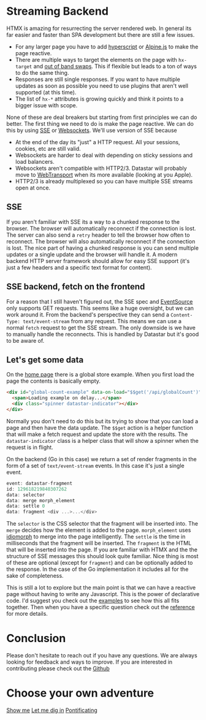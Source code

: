 # Streaming Backend

HTMX is amazing for resurrecting the server rendered web. In general its far easier and faster than SPA development but there are still a few issues.

- For any larger page you have to add [hyperscript](https://hyperscript.org/) or [Alpine.js](https://alpinejs.dev/) to make the page reactive.
- There are multiple ways to target the elements on the page with `hx-target` and [out of band swaps](https://htmx.org/attributes/hx-swap-oob/). This if flexible but leads to a ton of ways to do the same thing.
- Responses are still single responses. If you want to have multiple updates as soon as possible you need to use plugins that aren't well supported (at this time).
- The list of `hx-*` attributes is growing quickly and think it points to a bigger issue with scope.

None of these are deal breakers but starting from first principles we can do better. The first thing we need to do is make the page reactive. We can do this by using [SSE](https://developer.mozilla.org/en-US/docs/Web/API/Server-sent_events) or [Websockets](https://developer.mozilla.org/en-US/docs/Web/API/WebSockets_API). We'll use version of SSE because

- At the end of the day its "just" a HTTP request. All your sessions, cookies, etc are still valid.
- Websockets are harder to deal with depending on sticky sessions and load balancers.
- Websockets aren't compatible with HTTP2/3. Datastar will probably move to [WebTransport](https://web.dev/webtransport/) when its more available (looking at you Apple).
- HTTP2/3 is already multiplexed so you can have multiple SSE streams open at once.

## SSE

If you aren't familiar with SSE its a way to a chunked response to the browser. The browser will automatically reconnect if the connection is lost. The server can also send a `retry` header to tell the browser how often to reconnect. The browser will also automatically reconnect if the connection is lost. The nice part of having a chunked response is you can send multiple updates or a single update and the browser will handle it. A modern backend HTTP server framework should allow for easy SSE support (it's just a few headers and a specific text format for content).

## SSE backend, fetch on the frontend

For a reason that I still haven't figured out, the SSE spec and [EventSource](https://developer.mozilla.org/en-US/docs/Web/API/EventSource) only supports GET requests. This seems like a huge oversight, but we can work around it. From the backend's perspective they can send a `Content-Type: text/event-stream` from any request. This means we can use a normal `fetch` request to get the SSE stream. The only downside is we have to manually handle the reconnects. This is handled by Datastar but it's good to be aware of.

## Let's get some data

On the [home page](/) there is a global store example. When you first load the page the contents is basically empty.

```html
<div id="global-count-example" data-on-load="$$get('/api/globalCount')">
  <span>Loading example on delay...</span>
  <div class="spinner datastar-indicator"></div>
</div>
```

Normally you don't need to do this but its trying to show that you can load a page and then have the data update. The `$$get` action is a helper function that will make a fetch request and update the store with the results. The `datastar-indicator` class is a helper class that will show a spinner when the request is in flight.

On the backend (Go in this case) we return a set of render fragments in the form of a set of `text/event-stream` events. In this case it's just a single event.

```go
event: datastar-fragment
id: 129618219840307262
data: selector
data: merge morph_element
data: settle 0
data: fragment <div ...>...</div>


```

The `selector` is the CSS selector that the fragment will be inserted into. The `merge` decides how the element is added to the page. `morph_element` uses [idiomorph](https://github.com/bigskysoftware/idiomorph) to merge into the page intelligently. The `settle` is the time in milliseconds that the fragment will be inserted. The `fragment` is the HTML that will be inserted into the page. If you are familiar with HTMX and the the structure of SSE messages this should look quite familiar. Nice thing is most of these are optional (except for `fragment`) and can be optionally added to the response. In the case of the Go implementation it includes all for the sake of completeness.

This is still a lot to explore but the main point is that we can have a reactive page without having to write any Javascript. This is the power of declarative code. I'd suggest you check out the [examples](/examples) to see how this all fits together. Then when you have a specific question check out the [reference](/reference) for more details.

# Conclusion

Please don't hesitate to reach out if you have any questions. We are always looking for feedback and ways to improve. If you are interested in contributing please check out the [Github](https://github.com/delaneyj/datastar)

# Choose your own adventure

<div class="flex justify-center gap-4">
<a href="/examples" role="button" class="no-underline btn ">Show me</a>
<a href="/reference" role="button" class="no-underline btn ">Let me dig in</a>
<a href="/essays" role="button" class="no-underline btn ">Pontificating</a>
</div>
